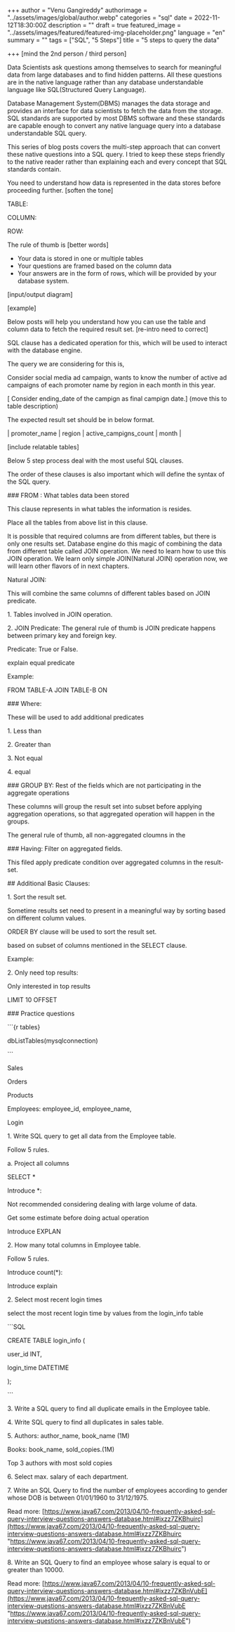 +++
author = "Venu Gangireddy"
authorimage = "../assets/images/global/author.webp"
categories = "sql"
date = 2022-11-12T18:30:00Z
description = ""
draft = true
featured_image = "../assets/images/featured/featured-img-placeholder.png"
language = "en"
summary = ""
tags = ["SQL", "5 Steps"]
title = "5 steps to query the data"

+++
\[mind the 2nd person / third person\]

Data Scientists ask questions among themselves to search for meaningful data from large databases and to find hidden patterns. All these questions are in the native language rather than any database understandable language like SQL(Structured Query Language). 

Database Management System(DBMS) manages the data storage and provides an interface for data scientists to fetch the data from the storage. SQL standards are supported by most DBMS software and these standards are capable enough to convert any native language query into a database understandable SQL query. 

This series of blog posts covers the multi-step approach that can convert these native questions into a SQL query. I tried to keep these steps friendly to the native reader rather than explaining each and every concept that SQL standards contain.

You need to understand how data is represented in the data stores before proceeding further. \[soften the tone\]

TABLE:

COLUMN:

ROW:

The rule of thumb is \[better words\]

* Your data is stored in one or multiple tables
* Your questions are framed based on the column data
* Your answers are in the form of rows, which will be provided by your database system.

\[input/output diagram\]

\[example\]

Below posts will help you understand how you can use the table and column data to fetch the required result set. \[re-intro need to correct\]

SQL clause has a dedicated operation for this, which will be used to interact with the database engine.

The query we are considering for this is,

Consider social media ad campaign, wants to know the number of active ad campaigns of each promoter name by region in each month in this year.

\[ Consider ending_date of the campign as final campign date.\] (move this to table description)

The expected result set should be in below format.

| promoter_name | region | active_campigns_count | month |

\[include relatable tables\]

Below 5 step process deal with the most useful SQL clauses.

The order of these clauses is also important which will define the syntax of the SQL query.

\### FROM : What tables data been stored

This clause represents in what tables the information is resides.

Place all the tables from above list in this clause.

It is possible that required columns are from different tables, but there is only one results set. Database engine do this magic of combining the data from different table called JOIN operation. We need to learn how to use this JOIN operation. We learn only simple JOIN(Natural JOIN) operation now, we will learn other flavors of in next chapters.

Natural JOIN:

This will combine the same columns of different tables based on JOIN predicate.

1\. Tables involved in JOIN operation.

2\. JOIN Predicate: The general rule of thumb is JOIN predicate happens between primary key and foreign key.

Predicate: True or False.

explain equal predicate

Example:

FROM TABLE-A JOIN TABLE-B ON

\### Where:

These will be used to add additional predicates

1\. Less than

2\. Greater than

3\. Not equal

4\. equal

\### GROUP BY: Rest of the fields which are not participating in the aggregate operations

These columns will group the result set into subset before applying aggregation operations, so that aggregated operation will happen in the groups.

The general rule of thumb, all non-aggregated cloumns in the

\### Having: Filter on aggregated fields.

This filed apply predicate condition over aggregated columns in the result-set.

\## Additional Basic Clauses:

1\. Sort the result set.

Sometime results set need to present in a meaningful way by sorting based on different column values.

ORDER BY clause will be used to sort the result set.

based on subset of columns mentioned in the SELECT clause.

Example:

2\. Only need top results:

Only interested in top results

LIMIT 10 OFFSET

\### Practice questions

\`\`\`{r tables}

dbListTables(mysqlconnection)

\`\`\`

Sales

Orders

Products

Employees: employee_id, employee_name,

Login

1\. Write SQL query to get all data from the Employee table.

Follow 5 rules.

a. Project all columns

SELECT *

Introduce *:

Not recommended considering dealing with large volume of data.

Get some estimate before doing actual operation

Introduce EXPLAN

2\. How many total columns in Employee table.

Follow 5 rules.

Introduce count(*):

Introduce explain

2\. Select most recent login times

select the most recent login time by values from the login_info table

\`\`\`SQL

CREATE TABLE login_info (

user_id INT,

login_time DATETIME

);

\`\`\`

3\. Write a SQL query to find all duplicate emails in the Employee table.

4\. Write SQL query to find all duplicates in sales table.

5\. Authors: author_name,	book_name (1M)

Books: book_name, sold_copies.(1M)

Top 3 authors with most sold copies

6\. Select max. salary of each department.

7\. Write an SQL Query to find the number of employees according to gender whose DOB is between 01/01/1960 to 31/12/1975.

Read more: [https://www.java67.com/2013/04/10-frequently-asked-sql-query-interview-questions-answers-database.html#ixzz7ZKBhuirc](https://www.java67.com/2013/04/10-frequently-asked-sql-query-interview-questions-answers-database.html#ixzz7ZKBhuirc "https://www.java67.com/2013/04/10-frequently-asked-sql-query-interview-questions-answers-database.html#ixzz7ZKBhuirc")

8\. Write an SQL Query to find an employee whose salary is equal to or greater than 10000.

Read more: [https://www.java67.com/2013/04/10-frequently-asked-sql-query-interview-questions-answers-database.html#ixzz7ZKBnVubE](https://www.java67.com/2013/04/10-frequently-asked-sql-query-interview-questions-answers-database.html#ixzz7ZKBnVubE "https://www.java67.com/2013/04/10-frequently-asked-sql-query-interview-questions-answers-database.html#ixzz7ZKBnVubE")